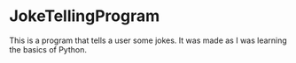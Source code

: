 # JokeTellingProgram

This is a program that tells a user some jokes.
It was made as I was learning the basics of Python.
